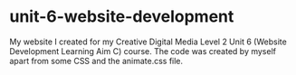 # unit-6-website-development
My website I created for my Creative Digital Media Level 2 Unit 6 (Website Development Learning Aim C) course. The code was created by myself apart from some CSS and the animate.css file. 
